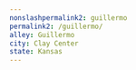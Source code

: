 ```yaml
---
﻿nonslashpermalink2: guillermo
permalink2: /guillermo/
alley: Guillermo
city: Clay Center
state: Kansas
---
```

